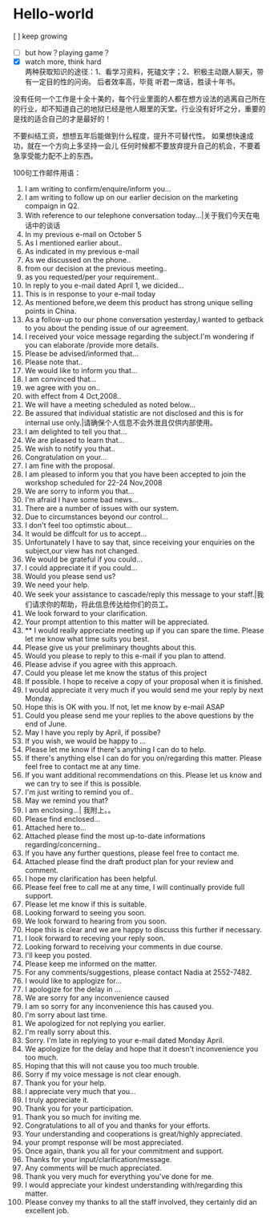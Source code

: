 # Hello-world
[ ] keep growing
- [ ] but how？playing game？
- [x] watch more, think hard  
两种获取知识的途径：1、看学习资料，死磕文字；2、积极主动跟人聊天，带有一定目的性的问询。
后者效率高，毕竟 听君一席话，胜读十年书。

没有任何一个工作是十全十美的，每个行业里面的人都在想方设法的逃离自己所在的行业，却不知道自己的地狱已经是他人眼里的天堂。行业没有好坏之分，重要的是找的适合自己的才是最好的！

不要纠结工资，想想五年后能做到什么程度，提升不可替代性。
如果想快速成功，就在一个方向上多坚持一会儿
任何时候都不要放弃提升自己的机会，不要着急享受能力配不上的东西。


100句工作邮件用语：
1. I am writing to confirm/enquire/inform you...
2. I am writing to follow up on our earlier decision on the marketing compaign in Q2.
3. With reference to our telephone conversation today...|关于我们今天在电话中的谈话
4. In my previous e-mail on October 5
5. As I mentioned earlier about..
6. As indicated in my previous e-mail
7. As we discussed on the phone..
8. from our decision at the previous meeting..
9. as you requested/per your requirement..
10. In reply to you e-mail dated April 1, we dicided...
11. This is in response to your e-mail today
12. As mentioned before,we deem this product has strong unique selling points in China.
13. As a follow-up to our phone conversation yesterday,I wanted to getback to you about the pending issue of our agreement.
14. I received your voice message regarding the subject.I'm wondering if you can elaborate /provide more details.
15. Please be advised/informed that...
16. Please note that..
17. We would like to inform you that...
18. I am convinced that...
19. we agree with you on..
20. with effect from 4 Oct,2008..
21. We will have a meeting scheduled as noted below...
22. Be assured that individual statistic are not disclosed and this is for internal use only.|请确保个人信息不会外泄且仅供内部使用。
23. I am delighted to tell you that...
24. We are pleased to learn that...
25. We wish to notify you that..
26. Congratulation on your...
27. I am fine with the proposal.
28. I am pleased to inform you that you have been accepted to join the workshop scheduled for 22-24 Nov,2008
29. We are sorry to inform you that...
30. I'm afraid I have some bad news...
31. There are a number of issues with our system.
32. Due to circumstances beyond our control...
33. I don't feel too optimstic about...
34. It would be diffcult for us to accept...
35. Unfortunately I have to say that, since receiving your enquiries on the subject,our view has not changed.
36. We would be grateful if you could...
37. I could appreciate it if you could...
38. Would you please send us?
39. We need your help.
40. We seek your assistance to cascade/reply this message to your staff.|我们请求你的帮助，将此信息传达给你们的员工。
41. We look forward to your clarification.
42. Your prompt attention to this matter will be appreciated.
43. ** I would really appreciate meeting up if you can spare the time. Please let me know what time suits you best.
44. Please give us your preliminary thoughts about this.
45. Would you please to reply to this e-mail if you plan to attend.
46. Please advise if you agree with this approach.
47. Could you please let me know the status of this project
48. If possible. I hope to receive a copy of your proposal when it is finished.
49. I would appreciate it very much if you would send me your reply by next Monday.
50. Hope this is OK with you. If not, let me know by e-mail ASAP
51. Could you please send me your replies to the above questions by the end of June.
52. May I have you reply by April, if possibe?
53. If you wish, we would be happy to ...
54. Please let me know if there's anything I can do to help.
55. If there's anything else I can do for you on/regarding this matter. Please feel free to contact me at any time.
56. If you want additional recommendations on this. Please let us know and we can try to see if this is possible.
57. I'm just writing to remind you of..
58. May we remind you that?
59. I am enclosing...| 我附上。。
60. Please find enclosed...
61. Attached here to...
62. Attached please find the most up-to-date informations regarding/concerning..
63. If you have any further questions, please feel free to contact me.
64. Attached please find the draft product plan for your review and comment.
65. I hope my clarification has been helpful.
66. Please feel free to call me at any time, I will continually provide full support.
67. Please let me know if this is suitable.
68. Looking forward to seeing you soon.
69. We look forward to hearing from you soon.
70. Hope this is clear and we are happy to discuss this further if necessary.
71. I look forward to receving your reply soon.
72. Looking forward to receiving your comments in due course.
73. I'll keep you posted.
74. Please keep me informed on the matter.
75. For any comments/suggestions, please contact Nadia at 2552-7482.
76. I would like to applogize for...
77. I apologize for the delay in ...
78. We are sorry for any inconvenience caused
79. I am so sorry for any inconvenience this has caused you.
80. I'm sorry about last time.
81. We apologized for not replying you earlier.
82. I'm really sorry about this.
83. Sorry. I'm late in replying to your e-mail dated Monday April.
84. We apologize for the delay and hope that it doesn't inconvenience you too much.
85. Hoping that this will not cause you too much trouble.
86. Sorry if my voice message is not clear enough.
87. Thank you for your help.
88. I appreciate very much that you...
89. I truly appreciate it.
90. Thank you for your participation.
91. Thank you so much for inviting me.
92. Congratulations to all of you and thanks for your efforts.
93. Your understanding and cooperations is great/highly appreciated.
94. your prompt response will be most appreciated.
95. Once again, thank you all for your commitment and support.
96. Thanks for your input/clarification/message.
97. Any comments will be much appreciated.
98. Thank you very much for everything you've done for me.
99. I would appreciate your kindest understanding with/regarding this matter.
100. Please convey my thanks to all the staff involved, they certainly did an excellent job.







